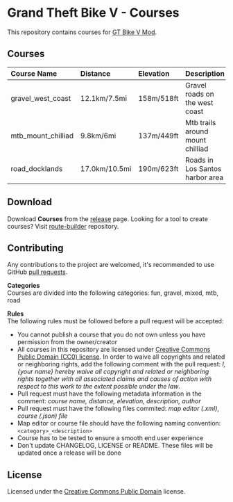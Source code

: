 # Grand Theft Bike V - Courses
 
This repository contains courses for [GT Bike V Mod](https://de.gta5-mods.com/scripts/gt-bike-v).

## Courses

| Course Name        | Distance      | Elevation  | Description                      | Author         |
| :----------------- | :------------ | :--------- | :------------------------------- | :------------- |
| gravel_west_coast  | 12.1km/7.5mi  | 158m/518ft | Gravel roads on the west coast   | Matthias Urech |
| mtb_mount_chilliad | 9.8km/6mi     | 137m/449ft | Mtb trails around mount chilliad | Matthias Urech |
| road_docklands     | 17.0km/10.5mi | 190m/623ft | Roads in Los Santos harbor area  | Matthias Urech |

## Download

Download **Courses** from the [release](https://github.com/gtbikev/courses/releases) page. Looking for a tool to create courses? Visit [route-builder](https://github.com/gtbikev/route-builder) repository.

## Contributing
Any contributions to the project are welcomed, it's recommended to use GitHub [pull requests](https://help.github.com/en/github/collaborating-with-issues-and-pull-requests/about-pull-requests).

**Categories**  
Courses are divided into the following categories: fun, gravel, mixed, mtb, road

**Rules**  
The following rules must be followed before a pull request will be accepted:
* You cannot publish a course that you do not own unless you have permission from the owner/creator
* All courses in this repository are licensed under [Creative Commons Public Domain (CC0) license](https://creativecommons.org/share-your-work/public-domain/cc0/). In order to waive all copyrights and related or neighboring rights, add the following comment with the pull request: *I, {your name} hereby waive all copyright and related or neighboring rights together with all associated claims and causes of action with respect to this work to the extent possible under the law*.
* Pull request must have the following metadata information in the comment: *course name, distance, elevation, description, author*
* Pull request must have the following files commited: *map editor (.xml)*, *course (.json) file*
* Map editor or course file should have the following naming convention: ````<category>_<description>````
* Course has to be tested to ensure a smooth end user experience
* Don't update CHANGELOG, LICENSE or README. These files will be updated once a release will be done

## License

Licensed under the [Creative Commons Public Domain](https://creativecommons.org/share-your-work/public-domain/cc0/) license.
